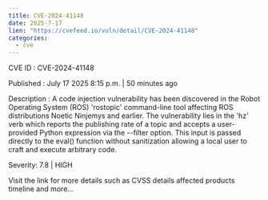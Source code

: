 ```yaml
---
title: CVE-2024-41148
date: 2025-7-17
lien: "https://cvefeed.io/vuln/detail/CVE-2024-41148"
categories:
  - cve
---
```


CVE ID : CVE-2024-41148

Published :  July 17
2025
8:15 p.m. | 50 minutes ago

Description : A code injection vulnerability has been discovered in the Robot Operating System (ROS) 'rostopic' command-line tool
affecting ROS distributions Noetic Ninjemys and earlier. The vulnerability lies in the 'hz' verb
which reports the publishing rate of a topic and accepts a user-provided Python expression via the --filter option. This input is passed directly to the eval() function without sanitization
allowing a local user to craft and execute arbitrary code.

Severity: 7.8 | HIGH

Visit the link for more details
such as CVSS details
affected products
timeline
and more...
